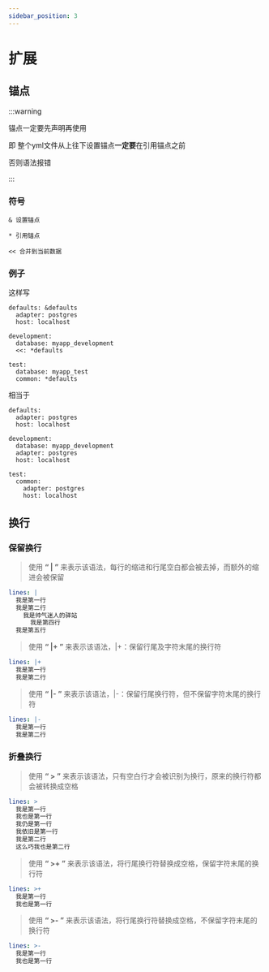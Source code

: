 ```yaml
---
sidebar_position: 3
---
```


# 扩展

## 锚点

:::warning

锚点一定要先声明再使用

即 整个yml文件从上往下设置锚点**一定要**在引用锚点之前

否则语法报错

:::

### 符号

`& 设置锚点`

`* 引用锚点`

`<< 合并到当前数据`

### 例子

这样写

```
defaults: &defaults
  adapter: postgres
  host: localhost

development:
  database: myapp_development
  <<: *defaults

test:
  database: myapp_test
  common: *defaults
```

相当于
```
defaults:
  adapter: postgres
  host: localhost

development:
  database: myapp_development
  adapter: postgres
  host: localhost

test:
  common:
    adapter: postgres
    host: localhost
```

## 换行

### 保留换行

> 使用 **“ | ”** 来表示该语法，每行的缩进和行尾空白都会被去掉，而额外的缩进会被保留
```YAML
lines: |
  我是第一行
  我是第二行
    我是帅气迷人的驿站
      我是第四行
  我是第五行
```
> 使用 **“ |+ ”** 来表示该语法，|+：保留行尾及字符末尾的换行符
```YAML
lines: |+
  我是第一行
  我是第二行
```

> 使用 **“ |- ”** 来表示该语法，|-：保留行尾换行符，但不保留字符末尾的换行符
```YAML
lines: |-
  我是第一行
  我是第二行
```

### 折叠换行

> 使用 **“ > ”** 来表示该语法，只有空白行才会被识别为换行，原来的换行符都会被转换成空格
```YAML
lines: >
  我是第一行
  我也是第一行
  我仍是第一行
  我依旧是第一行
  我是第二行
  这么巧我也是第二行
```

> 使用 **“ >+ ”** 来表示该语法，将行尾换行符替换成空格，保留字符末尾的换行符
```YAML
lines: >+
  我是第一行
  我也是第一行
```

> 使用 **“ >- ”** 来表示该语法，将行尾换行符替换成空格，不保留字符末尾的换行符
```YAML
lines: >-
  我是第一行
  我也是第一行
```